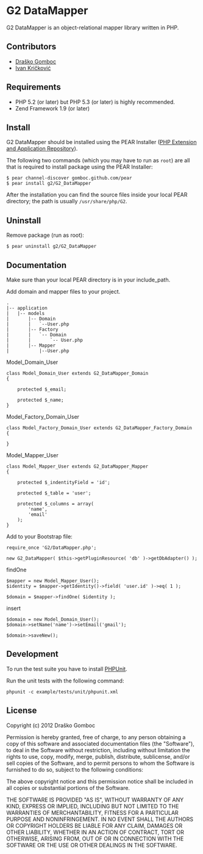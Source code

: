 G2 DataMapper
=============

G2 DataMapper is an object-relational mapper library written in PHP.

Contributors
------------

* [Draško Gomboc](https://github.com/gomboc)
* [Ivan Kričković](https://github.com/ivankoni)

Requirements
------------

* PHP 5.2 (or later) but PHP 5.3 (or later) is highly recommended.
* Zend Framework 1.9 (or later)

Install
-------

G2 DataMapper should be installed using the PEAR Installer ([PHP Extension and Application Repository](http://pear.php.net/)). 

The following two commands (which you may have to run as `root`) are all that is required to install package using the PEAR Installer:

    $ pear channel-discover gomboc.github.com/pear
    $ pear install g2/G2_DataMapper

After the installation you can find the source files inside your local PEAR directory; the path is usually `/usr/share/php/G2`.
	
Uninstall
---------

Remove package (run as root):

	$ pear uninstall g2/G2_DataMapper

Documentation
-------------

Make sure than your local PEAR directory is in your include_path.

Add domain and mapper files to your project.

 	.
    |-- application
    |  	|-- models
    |       |-- Domain
    |       |	`--User.php
    |       |-- Factory
    |       |	`-- Domain
    |       |		`-- User.php
    |       |-- Mapper
    |       	|--User.php
            	
Model_Domain_User

	class Model_Domain_User extends G2_DataMapper_Domain
	{

		protected $_email;
		
		protected $_name;
	}        
	
Model_Factory_Domain_User	

	class Model_Factory_Domain_User extends G2_DataMapper_Factory_Domain
	{
		
	}    	

Model_Mapper_User

	class Model_Mapper_User extends G2_DataMapper_Mapper
	{

		protected $_indentityField = 'id';
		
		protected $_table = 'user';
		
		protected $_columns = array(
			'name',
			'email'
		);
	}

Add to your Bootstrap file:

	require_once 'G2/DataMapper.php';
		
	new G2_DataMapper( $this->getPluginResource( 'db' )->getDbAdapter() );

findOne
	
	$mapper = new Model_Mapper_User(); 
	$identity = $mapper->getIdentity()->field( 'user.id' )->eq( 1 );
		
	$domain = $mapper->findOne( $identity );

insert
		
	$domain = new Model_Domain_User();
	$domain->setName('name')->setEmail('gmail');
	
	$domain->saveNew();

Development
-----------

To run the test suite you have to install [PHPUnit](https://github.com/sebastianbergmann/phpunit).

Run the unit tests with the following command:

	phpunit -c example/tests/unit/phpunit.xml
		
License
-------

Copyright (c) 2012 Draško Gomboc

Permission is hereby granted, free of charge, to any person obtaining a copy of this software and associated documentation files (the "Software"), to deal in the Software without restriction, including without limitation the rights to use, copy, modify, merge, publish, distribute, sublicense, and/or sell copies of the Software, and to permit persons to whom the Software is furnished to do so, subject to the following conditions:

The above copyright notice and this permission notice shall be included in all copies or substantial portions of the Software.

THE SOFTWARE IS PROVIDED "AS IS", WITHOUT WARRANTY OF ANY KIND, EXPRESS OR IMPLIED, INCLUDING BUT NOT LIMITED TO THE WARRANTIES OF MERCHANTABILITY, FITNESS FOR A PARTICULAR PURPOSE AND NONINFRINGEMENT. IN NO EVENT SHALL THE AUTHORS OR COPYRIGHT HOLDERS BE LIABLE FOR ANY CLAIM, DAMAGES OR OTHER LIABILITY, WHETHER IN AN ACTION OF CONTRACT, TORT OR OTHERWISE, ARISING FROM, OUT OF OR IN CONNECTION WITH THE SOFTWARE OR THE USE OR OTHER DEALINGS IN THE SOFTWARE.
